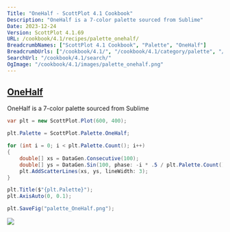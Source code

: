 ```yaml
---
Title: "OneHalf - ScottPlot 4.1 Cookbook"
Description: "OneHalf is a 7-color palette sourced from Sublime"
Date: 2023-12-24
Version: ScottPlot 4.1.69
URL: /cookbook/4.1/recipes/palette_onehalf/
BreadcrumbNames: ["ScottPlot 4.1 Cookbook", "Palette", "OneHalf"]
BreadcrumbUrls: ["/cookbook/4.1/", "/cookbook/4.1/category/palette", "/cookbook/4.1/recipes/palette_onehalf/"]
SearchUrl: "/cookbook/4.1/search/"
OgImage: "/cookbook/4.1/images/palette_onehalf.png"
---
```


<h2><a id='onehalf' href='/cookbook/4.1/recipes/palette_onehalf/'>OneHalf</a></h2>

OneHalf is a 7-color palette sourced from Sublime

```cs
var plt = new ScottPlot.Plot(600, 400);

plt.Palette = ScottPlot.Palette.OneHalf;

for (int i = 0; i < plt.Palette.Count(); i++)
{
    double[] xs = DataGen.Consecutive(100);
    double[] ys = DataGen.Sin(100, phase: -i * .5 / plt.Palette.Count());
    plt.AddScatterLines(xs, ys, lineWidth: 3);
}

plt.Title($"{plt.Palette}");
plt.AxisAuto(0, 0.1);

plt.SaveFig("palette_OneHalf.png");
```

<img src='../../images/palette_onehalf.png' class='d-block mx-auto my-5' />



